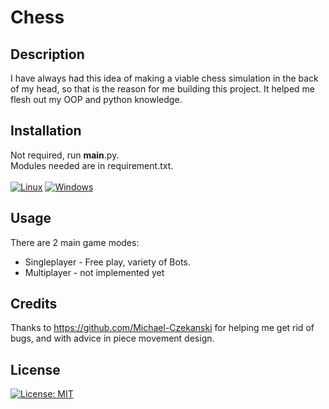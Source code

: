 # Chess
## Description
I have always had this idea of making a viable chess simulation in the back of my head, so that is the reason for me building this project.
It helped me flesh out my OOP and python knowledge.
## Installation
Not required, run __main__.py.\
Modules needed are in requirement.txt.\
\
[![Linux](https://svgshare.com/i/Zhy.svg)](https://svgshare.com/i/Zhy.svg) [![Windows](https://svgshare.com/i/ZhY.svg)](https://svgshare.com/i/ZhY.svg)
## Usage
There are 2 main game modes:
- Singleplayer - Free play, variety of Bots.
- Multiplayer - not implemented yet
## Credits
Thanks to https://github.com/Michael-Czekanski for helping me get rid of bugs, and with advice in piece movement design.
## License
[![License: MIT](https://img.shields.io/badge/License-MIT-yellow.svg)](https://opensource.org/licenses/MIT)

